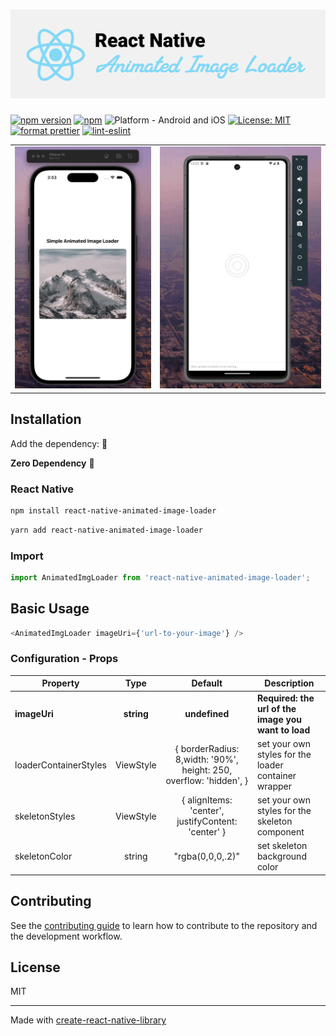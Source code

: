 <h1><img src="logo.png" alt="animated image loader"></h1>

[![npm version](https://img.shields.io/npm/v/react-native-animated-image-loader.svg?style=for-the-badge)](https://www.npmjs.com/package/react-native-animated-image-loader)
[![npm](https://img.shields.io/npm/dt/react-native-animated-image-loader.svg?style=for-the-badge)](https://www.npmjs.com/package/react-native-animated-image-loader)
![Platform - Android and iOS](https://img.shields.io/badge/platform-Android%20%7C%20iOS-blue.svg?style=for-the-badge)
[![License: MIT](https://img.shields.io/badge/License-MIT-green.svg?style=for-the-badge)](https://opensource.org/licenses/MIT)
[![format prettier](https://img.shields.io/badge/format-prettier-ff69b4.svg?style=for-the-badge)](https://prettier.io)
[![lint-eslint](https://img.shields.io/badge/lint-eslint-4b32c3.svg?style=for-the-badge)](https://eslint.org/)

<table>
  <tr>
    <td align="center">
      <img alt="React Native Bouncy Checkbox"
        src="demo-ios.gif" />
    </td>
    <td align="center">
      <img alt="React Native Bouncy Checkbox"
        src="demo-gms.gif" />
    </td>
   </tr>
</table>

## Installation

Add the dependency: 🤔

<b>Zero Dependency</b> 🥳

### React Native
```sh
npm install react-native-animated-image-loader
```
```sh
yarn add react-native-animated-image-loader
```

### Import
```js
import AnimatedImgLoader from 'react-native-animated-image-loader';
```

## Basic Usage

```js
<AnimatedImgLoader imageUri={'url-to-your-image'} />
```

### Configuration - Props

| Property              |    Type    |                              Default                               | Description                                          |
|-----------------------|:----------:|:------------------------------------------------------------------:|------------------------------------------------------|
| **imageUri**          | **string** |                           **undefined**                            | **Required: the url of the image you want to load**  |
| loaderContainerStyles | ViewStyle  | { borderRadius: 8,width: '90%', height: 250, overflow: 'hidden', } | set your own styles for the loader container wrapper |
| skeletonStyles        | ViewStyle  |         { alignItems: 'center', justifyContent: 'center' }         | set your own styles for the skeleton component       |
| skeletonColor         |   string   |                          "rgba(0,0,0,.2)"                          | set skeleton background color                        |


## Contributing

See the [contributing guide](CONTRIBUTING.md) to learn how to contribute to the repository and the development workflow.

## License

MIT

---

Made with [create-react-native-library](https://github.com/callstack/react-native-builder-bob)
